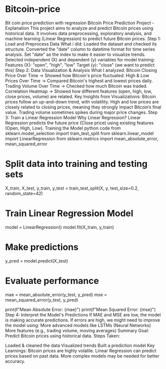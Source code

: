 # Bitcoin-price
Bit coin price prediction with regression
Bitcoin Price Prediction Project - Explanation
This project aims to analyze and predict Bitcoin prices using historical data. It involves data preprocessing, exploratory analysis, and machine learning (Linear Regression) to predict future Bitcoin prices.
 Step 1: Load and Preprocess Data
What i did:
Loaded the dataset and checked its structure.
Converted the "date" column to datetime format for time series analysis.
Set "date" as the index to make it easier to visualize trends.
Selected independent (X) and dependent (y) variables for model training:
Features (X): "open", "high", "low"
Target (y): "close" (we want to predict this)
Step 2: Data Visualization & Analysis
What I analyzed:
Bitcoin Closing Price Over Time → Showed how Bitcoin's price fluctuated.
High & Low Prices Over Time → Compared Bitcoin's highest and lowest prices daily.
Trading Volume Over Time → Checked how much Bitcoin was traded.
Correlation Heatmap → Showed how different features (open, high, low, close prices, volume) are related.
Key Insights from Visualizations:
Bitcoin prices follow an up-and-down trend, with volatility.
High and low prices are closely related to closing prices, meaning they strongly impact Bitcoin’s final value.
Trading volume sometimes spikes during major price changes.
Step 3: Train a Linear Regression Model
Why Linear Regression?
Linear Regression predicts the future price (Close price) using existing features (Open, High, Low).
Training the Model
python code
from sklearn.model_selection import train_test_split
from sklearn.linear_model import LinearRegression
from sklearn.metrics import mean_absolute_error, mean_squared_error

# Split data into training and testing sets
X_train, X_test, y_train, y_test = train_test_split(X, y, test_size=0.2, random_state=42)

# Train Linear Regression Model
model = LinearRegression()
model.fit(X_train, y_train)

# Make predictions
y_pred = model.predict(X_test)

# Evaluate performance
mae = mean_absolute_error(y_test, y_pred)
mse = mean_squared_error(y_test, y_pred)

print(f"Mean Absolute Error: {mae}")
print(f"Mean Squared Error: {mse}")
Step 4: Interpret the Model's Predictions
If MAE and MSE are low, the model is making accurate predictions.
If errors are high, we might need to improve the model using:
More advanced models like LSTMs (Neural Networks)
More features (e.g., trading volume, moving averages)
Summary
 Goal: Predict Bitcoin prices using historical data.
Steps Taken:

Loaded & cleaned the data 
Visualized trends 
Built a prediction model 
 Key Learnings:
Bitcoin prices are highly volatile.
Linear Regression can predict prices based on past data.
More complex models may be needed for better accuracy.
